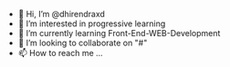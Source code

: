 - 👋 Hi, I’m @dhirendraxd
- 👀 I’m interested in progressive learning 
- 🌱 I’m currently learning Front-End-WEB-Development 
- 💞️ I’m looking to collaborate on "#"
- 📫 How to reach me ...

<!---
dhirendraxd/dhirendraxd is a ✨ special ✨ repository because its `README.md` (this file) appears on your GitHub profile.
You can click the Preview link to take a look at your changes.
--->
